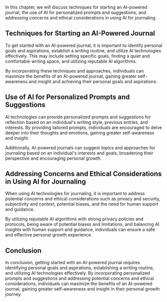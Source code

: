 
In this chapter, we will discuss techniques for starting an AI-powered journal, the use of AI for personalized prompts and suggestions, and addressing concerns and ethical considerations in using AI for journaling.

Techniques for Starting an AI-Powered Journal
---------------------------------------------

To get started with an AI-powered journal, it is important to identify personal goals and aspirations, establish a writing routine, and utilize AI technologies effectively. This may include setting specific goals, finding a quiet and comfortable writing space, and utilizing reputable AI algorithms.

By incorporating these techniques and approaches, individuals can maximize the benefits of an AI-powered journal, gaining greater self-awareness and insight and achieving their personal goals and aspirations.

Use of AI for Personalized Prompts and Suggestions
--------------------------------------------------

AI technologies can provide personalized prompts and suggestions for reflection based on an individual's writing style, previous entries, and interests. By providing tailored prompts, individuals are encouraged to delve deeper into their thoughts and emotions, gaining greater self-awareness and insight.

Additionally, AI-powered journals can suggest topics and approaches for journaling based on an individual's interests and goals, broadening their perspective and encouraging personal growth.

Addressing Concerns and Ethical Considerations in Using AI for Journaling
-------------------------------------------------------------------------

When using AI technologies for journaling, it is important to address potential concerns and ethical considerations such as privacy and security, subjectivity and context, potential biases, and the need for human support and guidance.

By utilizing reputable AI algorithms with strong privacy policies and protocols, being aware of potential biases and limitations, and balancing AI insights with human support and guidance, individuals can ensure a safe and effective personal growth experience.

Conclusion
----------

In conclusion, getting started with an AI-powered journal requires identifying personal goals and aspirations, establishing a writing routine, and utilizing AI technologies effectively. By incorporating personalized prompts and suggestions and addressing potential concerns and ethical considerations, individuals can maximize the benefits of an AI-powered journal, gaining greater self-awareness and insight in their personal growth journey.
